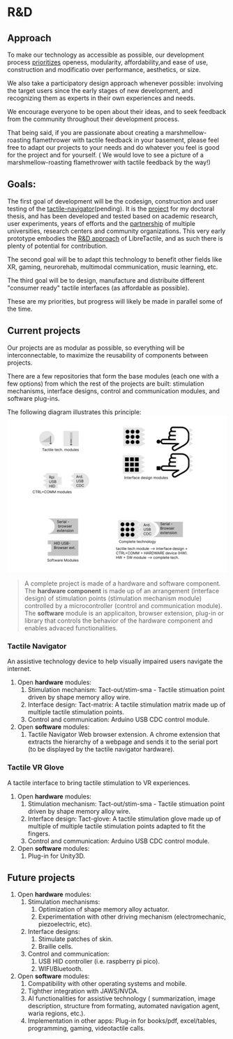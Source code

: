 # R&D

## Approach

To make our technology as accessible as possible, our development process [prioritizes](//profile/README.md#r--d) openess, modularity, affordability,and ease of use, construction and modificatio over performance, aesthetics, or size.

We also take a participatory design approach whenever possible: involving the target users since the early stages of new development, and recognizing them as experts in their own experiences and needs.

We encourage everyone to be open about their ideas, and to seek feedback from the community throughout their development process.

That being said, if you are passionate about creating a marshmellow-roasting flamethrower with tactile feedback in your basement, please feel free to adapt our projects to your needs and do whatever you feel is good for the project and for yourself. ( We would love to see a picture of a marshmellow-roasting flamethrower with tactile feedback by the way!)

## Goals:

The first goal of development will be the codesign, construction and user testing of the [tactile-navigator]()(pending). It is the [project](https://societeinclusive.ca/en/projets/dispositif-assistance-navigation/) for my doctoral thesis, and has been developed and tested based on academic research, user experiments, years of efforts and the [partnership](../profile/README.md#acknowledgement) of multiple universities, research centers and community organizations.
This very early prototype embodies the [R&D approach](#approach) of LibreTactile, and as such there is plenty of potential for contribution.

The second goal will be to adapt this technology to benefit other fields like XR, gaming, neurorehab, multimodal communication, music learning, etc.

The third goal will be to design, manufacture and distribuite different "consumer ready" tactile interfaces (as affordable as possible).

These are my priorities, but progress will likely be made in parallel some of the time.

## Current projects

Our projects are as modular as possible, so everything will be interconnectable, to maximize the reusability of components between projects.

There are a few repositories that form the base modules (each one with a few options) from which the rest of the projects are built: stimulation mechanisms, interface designs, control and communication modules, and software plug-ins.

The following diagram illustrates this principle:
![Modular Repos](img/modular-repos.png)

> A complete project is made of a hardware and software component. The **hardware component** is made up of an arrangement (interface design) of stimulation points (stimulation mechanism module) controlled by a microcontroller (control and communication module). The **software** module is an applicaiton, browser extension, plug-in or library that controls the behavior of the hardware component and enables advaced functionalities.

### **Tactile Navigator**

An assistive technology device to help visually impaired users navigate the internet.

1.  Open **hardware** modules:
    1. Stimulation mechanism: Tact-out/stim-sma - Tactile stimuation point driven by shape memory alloy wire.
    2. Interface design: Tact-matrix: A tactile stimulation matrix made up of multiple tactile stimulation points.
    3. Control and communication: Arduino USB CDC control module.
2.  Open **software** modules:
    1. Tactile Navigator Web browser extension. A chrome extension that extracts the hierarchy of a webpage and sends it to the serial port (to be displayed by the tactile navigator hardware).

### **Tactile VR Glove**

A tactile interface to bring tactile stimulation to VR experiences.

1.  Open **hardware** modules:
    1. Stimulation mechanism: Tact-out/stim-sma - Tactile stimuation point driven by shape memory alloy wire.
    2. Interface design: Tact-glove: A tactile stimulation glove made up of multiple of multiple tactile stimulation points adapted to fit the fingers.
    3. Control and communication: Arduino USB CDC control module.
2.  Open **software** modules:
    1. Plug-in for Unity3D.

## Future projects

1.  Open **hardware** modules:
    1. Stimulation mechanisms:
       1. Optimization of shape memory alloy actuator.
       2. Experimentation with other driving mechanism (electromechanic, piezoelectric, etc).
    2. Interface designs:
       1. Stimulate patches of skin.
       1. Braille cells.
    3. Control and communication:
       1. USB HID controller (i.e. raspberry pi pico).
       2. WIFI/Bluetooth.
1.  Open **software** modules:
    1. Compatibility with other operating systems and mobile.
    2. Tighther integration with JAWS/NVDA.
    3. AI functionalities for assistive technology ( summarization, image description, structure from formating, automated navigation agent, waria regions, etc.).
    4. Implementation in other apps: Plug-in for books/pdf, excel/tables, programming, gaming, videotactile calls.
